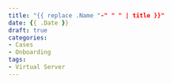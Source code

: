 ```yaml
---
title: "{{ replace .Name "-" " " | title }}"
date: {{ .Date }}
draft: true
categories: 
- Cases
- Onboarding
tags:  
- Virtual Server
---
```

